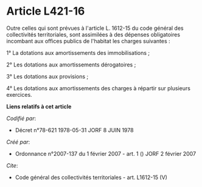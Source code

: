 # Article L421-16

Outre celles qui sont prévues à l'article L. 1612-15 du code général des collectivités territoriales, sont assimilées à des
dépenses obligatoires incombant aux offices publics de l'habitat les charges suivantes :

1° La dotations aux amortissements des immobilisations ;

2° Les dotations aux amortissements dérogatoires ;

3° Les dotations aux provisions ;

4° Les dotations aux amortissements des charges à répartir sur plusieurs exercices.

**Liens relatifs à cet article**

_Codifié par_:

  - Décret n°78-621 1978-05-31 JORF 8 JUIN 1978

_Créé par_:

  - Ordonnance n°2007-137 du 1 février 2007 - art. 1 () JORF 2 février 2007

_Cite_:

  - Code général des collectivités territoriales - art. L1612-15 (V)
